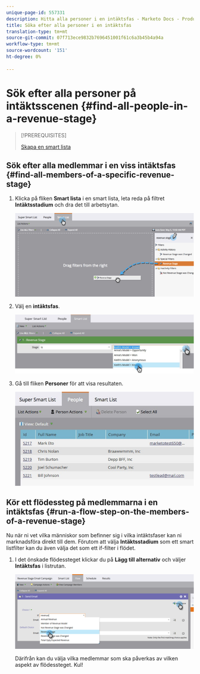 ```yaml
---
unique-page-id: 557331
description: Hitta alla personer i en intäktsfas - Marketo Docs - Produktdokumentation
title: Söka efter alla personer i en intäktsfas
translation-type: tm+mt
source-git-commit: 07f713ece9832b7696451001f61c6a3b45b4a94a
workflow-type: tm+mt
source-wordcount: '151'
ht-degree: 0%

---
```



# Sök efter alla personer på intäktsscenen {#find-all-people-in-a-revenue-stage}

>[!PREREQUISITES]
>
>[Skapa en smart lista](/help/marketo/product-docs/core-marketo-concepts/smart-lists-and-static-lists/creating-a-smart-list/create-a-smart-list.md)

## Sök efter alla medlemmar i en viss intäktsfas {#find-all-members-of-a-specific-revenue-stage}

1. Klicka på fliken **Smart lista** i en smart lista, leta reda på filtret **Intäktsstadium** och dra det till arbetsytan.

   ![](assets/draginrevenuefilter.png)

1. Välj en **intäktsfas**.

   ![](assets/two.jpg)

1. Gå till fliken **Personer** för att visa resultaten.

   ![](assets/peopleresults.jpg)

## Kör ett flödessteg på medlemmarna i en intäktsfas {#run-a-flow-step-on-the-members-of-a-revenue-stage}

Nu när ni vet vilka människor som befinner sig i vilka intäktsfaser kan ni marknadsföra direkt till dem. Förutom att välja **Intäktsstadium** som ett smart listfilter kan du även välja det som ett if-filter i flödet.

1. I det önskade flödessteget klickar du på **Lägg till alternativ** och väljer **Intäktsfas** i listrutan.

   ![](assets/six.png)

   Därifrån kan du välja vilka medlemmar som ska påverkas av vilken aspekt av flödessteget. Kul!
